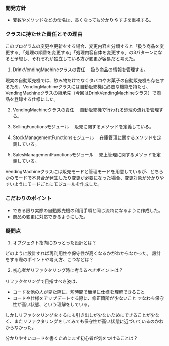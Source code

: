 ### 開発方針
- 変数やメソッドなどの命名は、長くなっても分かりやすさを重視する。


### クラスに持たせた責任とその理由
このプログラムの変更や更新をする場合、変更内容を分類すると「扱う商品を変更する」「処理の順番を変更する」「処理内容自体を変更する」の3パターンになると予想し、それぞれが独立している方が変更が容易だと考えた。

1. DrinkVendingMachineクラスの責任
　扱う商品の情報を管理する。

現実の自動販売機では、飲み物だけでなくタバコやお菓子の自動販売機も存在するため、VendingMachineクラスには自動販売機に必要な機能を持たせ、VendingMachineクラスの継承先（今回はDrinkVendingMachineクラス）で商品を登録する仕様にした。

2. VendingMachineクラスの責任
　自動販売機で行われる処理の流れを管理する。

3. SellingFunctionsモジュール
　販売に関するメソッドを定義している。

4. StockManagementFunctionsモジュール
　在庫管理に関するメソッドを定義している。

5. SalesManagementFunctionsモジュール
　売上管理に関するメソッドを定義している。

VendingMachineクラスには販売モードと管理モードを用意しているが、どちらかのモードで不具合が発生したり変更が必要になった場合、変更対象が分かりやすいようにモードごとにモジュールを作成した。


### こだわりのポイント
- できる限り実際の自動販売機の利用手順と同じ流れになるように作成した。
- 商品の変更に対応できるようにした。


### 疑問点
1. オブジェクト指向にのっとった設計とは？

どのように設計すれば再利用性や保守性が高くなるかがわからなかった。
設計をする際のポイントや考え方、こつなどは？

2. 初心者がリファクタリング時に考えるべきポイントは？

リファクタリングで目指すべき姿は、
- コードを他の人が見た際に、短時間で簡単に仕様を理解できること
- コードや仕様をアップデートする際に、修正箇所が少ないこと
すなわち保守性が高い状態、という理解をしている。

しかしリファクタリングをするにも引き出しが少ないためにできることが少なく、またリファクタリングをしてみても保守性が高い状態に近づいているのかわからなかった。

分かりやすいコードを書くためにまず初心者が気をつけることは？
